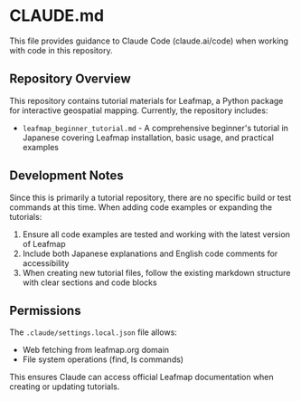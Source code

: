 # CLAUDE.md

This file provides guidance to Claude Code (claude.ai/code) when working with code in this repository.

## Repository Overview

This repository contains tutorial materials for Leafmap, a Python package for interactive geospatial mapping. Currently, the repository includes:

- `leafmap_beginner_tutorial.md` - A comprehensive beginner's tutorial in Japanese covering Leafmap installation, basic usage, and practical examples

## Development Notes

Since this is primarily a tutorial repository, there are no specific build or test commands at this time. When adding code examples or expanding the tutorials:

1. Ensure all code examples are tested and working with the latest version of Leafmap
2. Include both Japanese explanations and English code comments for accessibility
3. When creating new tutorial files, follow the existing markdown structure with clear sections and code blocks

## Permissions

The `.claude/settings.local.json` file allows:
- Web fetching from leafmap.org domain
- File system operations (find, ls commands)

This ensures Claude can access official Leafmap documentation when creating or updating tutorials.